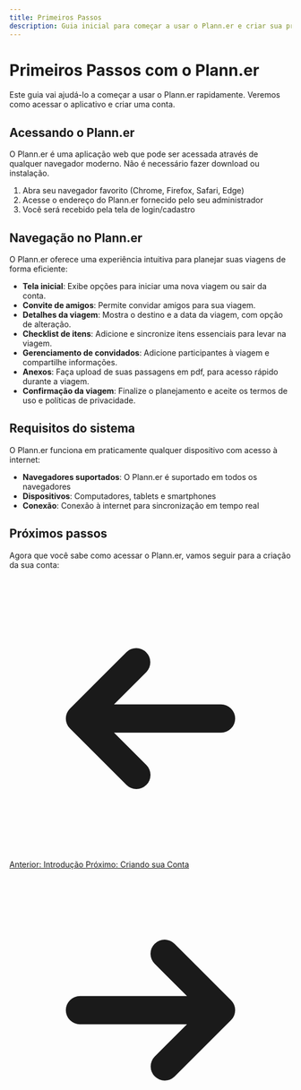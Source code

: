 ```yaml
---
title: Primeiros Passos
description: Guia inicial para começar a usar o Plann.er e criar sua primeira viagem.
---
```


# Primeiros Passos com o Plann.er

Este guia vai ajudá-lo a começar a usar o Plann.er rapidamente. Veremos como acessar o aplicativo e criar uma conta.

## Acessando o Plann.er

O Plann.er é uma aplicação web que pode ser acessada através de qualquer navegador moderno. Não é necessário fazer download ou instalação.

1. Abra seu navegador favorito (Chrome, Firefox, Safari, Edge)
2. Acesse o endereço do Plann.er fornecido pelo seu administrador
3. Você será recebido pela tela de login/cadastro

## Navegação no Plann.er

O Plann.er oferece uma experiência intuitiva para planejar suas viagens de forma eficiente:

- **Tela inicial**: Exibe opções para iniciar uma nova viagem ou sair da conta.
- **Convite de amigos**: Permite convidar amigos para sua viagem.
- **Detalhes da viagem**: Mostra o destino e a data da viagem, com opção de alteração.
- **Checklist de itens**: Adicione e sincronize itens essenciais para levar na viagem.
- **Gerenciamento de convidados**: Adicione participantes à viagem e compartilhe informações.
- **Anexos**: Faça upload de suas passagens em pdf, para acesso rápido durante a viagem.
- **Confirmação da viagem**: Finalize o planejamento e aceite os termos de uso e políticas de privacidade.

## Requisitos do sistema

O Plann.er funciona em praticamente qualquer dispositivo com acesso à internet:

- **Navegadores suportados**: O Plann.er é suportado em todos os navegadores
- **Dispositivos**: Computadores, tablets e smartphones
- **Conexão**: Conexão à internet para sincronização em tempo real

## Próximos passos

Agora que você sabe como acessar o Plann.er, vamos seguir para a criação da sua conta:

<div class="flex justify-between mt-8">
  <a href="/getting-started/introduction/" class="inline-flex items-center justify-center py-2 px-4 bg-zinc-700 hover:bg-zinc-600 text-zinc-100 rounded-lg font-medium transition-colors">
    <svg xmlns="http://www.w3.org/2000/svg" class="mr-2 h-5 w-5" viewBox="0 0 20 20" fill="currentColor">
      <path fill-rule="evenodd" d="M9.707 14.707a1 1 0 01-1.414 0l-4-4a1 1 0 010-1.414l4-4a1 1 0 011.414 1.414L7.414 9H15a1 1 0 110 2H7.414l2.293 2.293a1 1 0 010 1.414z" clip-rule="evenodd" />
    </svg>
    Anterior: Introdução
  </a>
  <a href="/getting-started/creating-account/" class="inline-flex items-center justify-center py-2 px-4 bg-lime-500 hover:bg-lime-600 text-zinc-900 rounded-lg font-medium transition-colors">
    Próximo: Criando sua Conta
    <svg xmlns="http://www.w3.org/2000/svg" class="ml-2 h-5 w-5" viewBox="0 0 20 20" fill="currentColor">
      <path fill-rule="evenodd" d="M10.293 5.293a1 1 0 011.414 0l4 4a1 1 0 010 1.414l-4 4a1 1 0 01-1.414-1.414L12.586 11H5a1 1 0 110-2h7.586l-2.293-2.293a1 1 0 010-1.414z" clip-rule="evenodd" />
    </svg>
  </a>
</div>
